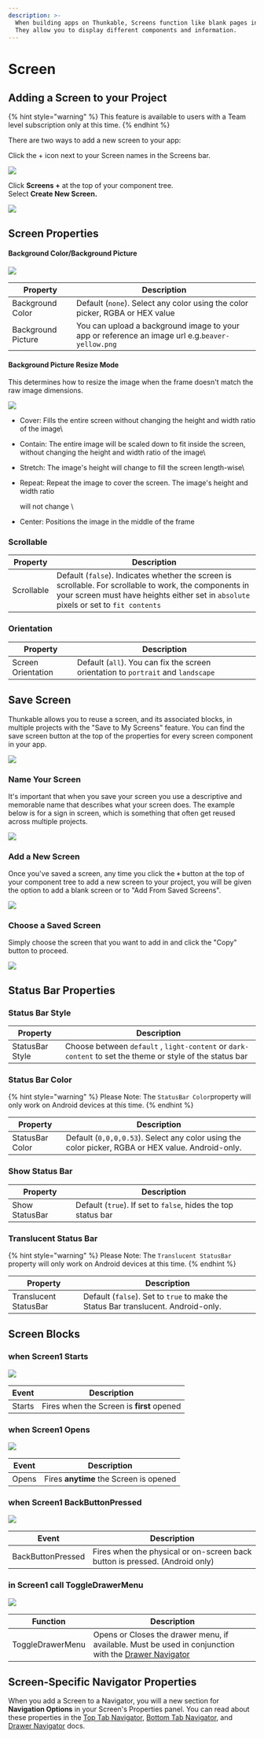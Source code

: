 ```yaml
---
description: >-
  When building apps on Thunkable, Screens function like blank pages in a book.
  They allow you to display different components and information.
---
```


# Screen

## Adding a Screen to your Project

{% hint style="warning" %}
This feature is available to users with a Team level subscription only at this time.&#x20;
{% endhint %}

There are two ways to add a new screen to your app:

Click the + icon next to your Screen names in the Screens bar.

![](.gitbook/assets/screen-shot-2021-04-12-at-8.06.10-am.png)

Click **Screens +** at the top of your component tree. \
Select **Create New Screen.**

![](.gitbook/assets/screen-shot-2021-04-08-at-5.11.05-pm.png)

## Screen Properties

#### Background Color/Background Picture

![](.gitbook/assets/screen-shot-2021-04-12-at-8.03.54-am.png)

| Property           | Description                                                                                     |
| ------------------ | ----------------------------------------------------------------------------------------------- |
| Background Color   | Default (`none`). Select any color using the color picker, RGBA or HEX value                    |
| Background Picture | You can upload a background image to your app or reference an image url e.g.`beaver-yellow.png` |

#### Background Picture Resize Mode

This determines how to resize the image when the frame doesn't match the raw image dimensions.

![](<.gitbook/assets/image (85).png>)

* Cover: Fills the entire screen without changing the height and width ratio of the image\

* Contain: The entire image will be scaled down to fit inside the screen, without changing the height and width ratio of the image\

* Stretch: The image's height will change to fill the screen length-wise\

*   Repeat: Repeat the image to cover the screen. The image's height and width ratio

    &#x20;will not change  \

* Center: Positions the image in the middle of the frame

### Scrollable

| Property   | Description                                                                                                                                                                                     |
| ---------- | ----------------------------------------------------------------------------------------------------------------------------------------------------------------------------------------------- |
| Scrollable | Default (`false`). Indicates whether the screen is scrollable. For scrollable to work, the components in your screen must have heights either set in `absolute` pixels or set to `fit contents` |

### Orientation

| Property           | Description                                                                       |
| ------------------ | --------------------------------------------------------------------------------- |
| Screen Orientation | Default (`all`). You can fix the screen orientation to `portrait` and `landscape` |

## Save Screen

Thunkable allows you to reuse a screen, and its associated blocks, in multiple projects with the "Save to My Screens" feature. You can find the save screen button at the top of the properties for every screen component in your app.

![](.gitbook/assets/screen-shot-2021-10-01-at-9.59.01-am.png)

### Name Your Screen

It's important that when you save your screen you use a descriptive and memorable name that describes what your screen does. The example below is for a sign in screen, which is something that often get reused across multiple projects.

![](.gitbook/assets/03\_name\_screen.png)

### Add a New Screen

Once you've saved a screen, any time you click the **`+`** button at the top of your component tree to add a new screen to your project, you will be given the option to add a blank screen or to "Add From Saved Screens".

![](.gitbook/assets/screen-shot-2021-10-01-at-10.00.23-am.png)

### Choose a Saved Screen

Simply choose the screen that you want to add in and click the "Copy" button to proceed.

![](.gitbook/assets/05\_choose\_screen.png)

##

## Status Bar Properties

### Status Bar Style

| Property        | Description                                                                                              |
| --------------- | -------------------------------------------------------------------------------------------------------- |
| StatusBar Style | Choose between `default` , `light-content` or `dark-content` to set the theme or style of the status bar |

### Status Bar Color

{% hint style="warning" %}
Please Note: The `StatusBar Color`property will only work on Android devices at this time.
{% endhint %}

| Property        | Description                                                                                       |
| --------------- | ------------------------------------------------------------------------------------------------- |
| StatusBar Color | Default (`0,0,0,0.53`). Select any color using the color picker, RGBA or HEX value. Android-only. |

### Show Status Bar

| Property       | Description                                                   |
| -------------- | ------------------------------------------------------------- |
| Show StatusBar | Default (`true`). If set to `false`, hides the top status bar |

### Translucent Status Bar&#x20;

{% hint style="warning" %}
Please Note: The `Translucent StatusBar` property will only work on Android devices at this time.
{% endhint %}

| Property               | Description                                                                         |
| ---------------------- | ----------------------------------------------------------------------------------- |
| Translucent StatusBar  | Default (`false`). Set to `true` to make the Status Bar translucent.  Android-only. |

## Screen Blocks&#x20;

### when Screen1 Starts

![](.gitbook/assets/screen-starts.png)

| Event  | Description                               |
| ------ | ----------------------------------------- |
| Starts | Fires when the Screen is **first** opened |

### when Screen1 Opens

![](.gitbook/assets/screen-opens.png)

| Event | Description                            |
| ----- | -------------------------------------- |
| Opens | Fires **anytime** the Screen is opened |

### when Screen1 BackButtonPressed

![](.gitbook/assets/screen-back-button-pressed.png)

| Event             | Description                                                                 |
| ----------------- | --------------------------------------------------------------------------- |
| BackButtonPressed | Fires when the physical or on-screen back button is pressed. (Android only) |

### in Screen1 call ToggleDrawerMenu

![](.gitbook/assets/screen-toggle-drawer-menu.png)

| Function         | Description                                                                                                                 |
| ---------------- | --------------------------------------------------------------------------------------------------------------------------- |
| ToggleDrawerMenu | Opens or Closes the drawer menu, if available. Must be used in conjunction with the [Drawer Navigator](drawer-navigator.md) |

## Screen-Specific Navigator Properties

When you add a Screen to a Navigator, you will a new section for **Navigation Options** in your Screen's Properties panel. You can read about these properties in the [Top Tab Navigator](top-tab-navigator.md#screen-specific-tab-navigator-properties), [Bottom Tab Navigator](bottom-tab-navigator.md#screen-specific-tab-navigator-properties), and [Drawer Navigator](drawer-navigator.md#screen-specific-drawer-navigator-properties) docs.
